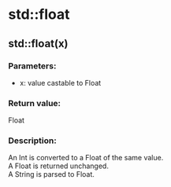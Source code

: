 # std::float

## std::float(x)

### Parameters:
* x: value castable to Float

### Return value:  
Float  

### Description: 
An Int is converted to a Float of the same value.  
A Float is returned unchanged.  
A String is parsed to Float. 